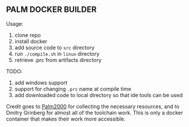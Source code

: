 ## PALM DOCKER BUILDER

Usage:
1. clone repo
2. install docker
3. add source code to `src` directory
4. run `./compile.sh` in `linux` directory
5. retrieve .prc from artifacts directory

TODO:
1. add windows support
2. support for changing `.prc` name at compile time
3. add downloaded code to local directory so that ide tools can be used

Credit goes to [Palm2000](https://palm2000.com/projects/compilingAndBuildingPalmOsAppsOnUbuntu2004LTS.php) for collecting the necessary resources, and to Dmitry Grinberg for almost all of the toolchain work. This is only a docker container that makes their work more accessible.